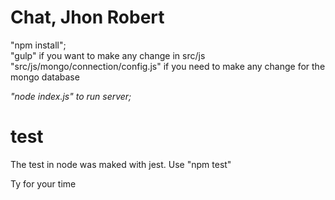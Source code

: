 # Chat, Jhon Robert

"npm install";<br/>
"gulp" if you want to make any change in src/js<br/>
"src/js/mongo/connection/config.js" if you need to make any change for the mongo database</br>

*"node index.js" to run server;*

# test
The test in node was maked with jest. Use "npm test"<br/>

Ty for your time
